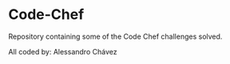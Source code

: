 # Code-Chef
Repository containing some of the Code Chef challenges solved.

All coded by: Alessandro Chávez
